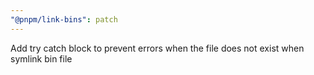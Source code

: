 ```yaml
---
"@pnpm/link-bins": patch
---
```


Add try catch block to prevent errors when the file does not exist when symlink bin file
